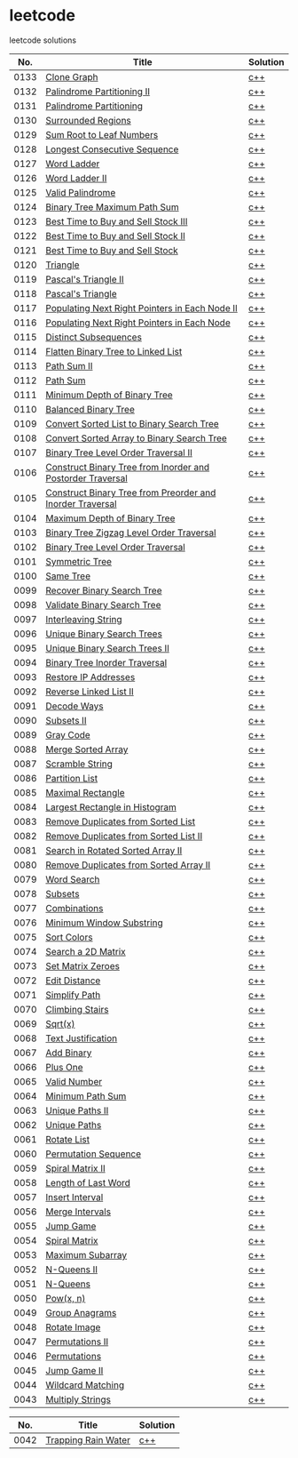 # leetcode

leetcode solutions

|No.|Title|Solution|
|---|-----|--------|
|0133|[Clone Graph](https://leetcode.com/problems/clone-graph/)|[c++](algorithms/leetcode_0133.cpp)|
|0132|[Palindrome Partitioning II](https://leetcode.com/problems/palindrome-partitioning-ii/)|[c++](algorithms/leetcode_0132.cpp)|
|0131|[Palindrome Partitioning](https://leetcode.com/problems/palindrome-partitioning/)|[c++](algorithms/leetcode_0131.cpp)|
|0130|[Surrounded Regions](https://leetcode.com/problems/surrounded-regions/)|[c++](algorithms/leetcode_0130.cpp)|
|0129|[Sum Root to Leaf Numbers](https://leetcode.com/problems/sum-root-to-leaf-numbers/)|[c++](algorithms/leetcode_0129.cpp)|
|0128|[Longest Consecutive Sequence](https://leetcode.com/problems/longest-consecutive-sequence/)|[c++](algorithms/leetcode_0128.cpp)|
|0127|[Word Ladder](https://leetcode.com/problems/word-ladder/)|[c++](algorithms/leetcode_0127.cpp)|
|0126|[Word Ladder II](https://leetcode.com/problems/word-ladder-ii/)|[c++](algorithms/leetcode_0126.cpp)|
|0125|[Valid Palindrome](https://leetcode.com/problems/valid-palindrome/)|[c++](algorithms/leetcode_0125.cpp)|
|0124|[Binary Tree Maximum Path Sum](https://leetcode.com/problems/binary-tree-maximum-path-sum/)|[c++](algorithms/leetcode_0124.cpp)|
|0123|[Best Time to Buy and Sell Stock III](https://leetcode.com/problems/best-time-to-buy-and-sell-stock-iii/)|[c++](algorithms/leetcode_0123.cpp)|
|0122|[Best Time to Buy and Sell Stock II](https://leetcode.com/problems/best-time-to-buy-and-sell-stock-ii/)|[c++](algorithms/leetcode_0122.cpp)|
|0121|[Best Time to Buy and Sell Stock](https://leetcode.com/problems/best-time-to-buy-and-sell-stock/)|[c++](algorithms/leetcode_0121.cpp)|
|0120|[Triangle](https://leetcode.com/problems/triangle/)|[c++](algorithms/leetcode_0120.cpp)|
|0119|[Pascal's Triangle II](https://leetcode.com/problems/pascals-triangle-ii/)|[c++](algorithms/leetcode_0119.cpp)|
|0118|[Pascal's Triangle](https://leetcode.com/problems/pascals-triangle/)|[c++](algorithms/leetcode_0118.cpp)|
|0117|[Populating Next Right Pointers in Each Node II](https://leetcode.com/problems/populating-next-right-pointers-in-each-node-ii/)|[c++](algorithms/leetcode_0117.cpp)|
|0116|[Populating Next Right Pointers in Each Node](https://leetcode.com/problems/populating-next-right-pointers-in-each-node/)|[c++](algorithms/leetcode_0116.cpp)|
|0115|[Distinct Subsequences](https://leetcode.com/problems/distinct-subsequences/)|[c++](algorithms/leetcode_0115.cpp)|
|0114|[Flatten Binary Tree to Linked List](https://leetcode.com/problems/flatten-binary-tree-to-linked-list/)|[c++](algorithms/leetcode_0114.cpp)|
|0113|[Path Sum II](https://leetcode.com/problems/path-sum-ii/)|[c++](algorithms/leetcode_0113.cpp)|
|0112|[Path Sum](https://leetcode.com/problems/path-sum/)|[c++](algorithms/leetcode_0112.cpp)|
|0111|[Minimum Depth of Binary Tree](https://leetcode.com/problems/minimum-depth-of-binary-tree/)|[c++](algorithms/leetcode_0111.cpp)|
|0110|[Balanced Binary Tree](https://leetcode.com/problems/balanced-binary-tree/)|[c++](algorithms/leetcode_0110.cpp)|
|0109|[Convert Sorted List to Binary Search Tree](https://leetcode.com/problems/convert-sorted-list-to-binary-search-tree/)|[c++](algorithms/leetcode_0109.cpp)|
|0108|[Convert Sorted Array to Binary Search Tree](https://leetcode.com/problems/convert-sorted-array-to-binary-search-tree/)|[c++](algorithms/leetcode_0108.cpp)|
|0107|[Binary Tree Level Order Traversal II](https://leetcode.com/problems/binary-tree-level-order-traversal-ii/)|[c++](algorithms/leetcode_0107.cpp)|
|0106|[Construct Binary Tree from Inorder and Postorder Traversal](https://leetcode.com/problems/construct-binary-tree-from-inorder-and-postorder-traversal/)|[c++](algorithms/leetcode_0106.cpp)|
|0105|[Construct Binary Tree from Preorder and Inorder Traversal](https://leetcode.com/problems/construct-binary-tree-from-preorder-and-inorder-traversal/)|[c++](algorithms/leetcode_0105.cpp)|
|0104|[Maximum Depth of Binary Tree](https://leetcode.com/problems/maximum-depth-of-binary-tree/)|[c++](algorithms/leetcode_0104.cpp)|
|0103|[Binary Tree Zigzag Level Order Traversal](https://leetcode.com/problems/binary-tree-zigzag-level-order-traversal/)|[c++](algorithms/leetcode_0103.cpp)|
|0102|[Binary Tree Level Order Traversal](https://leetcode.com/problems/binary-tree-level-order-traversal/)|[c++](algorithms/leetcode_0102.cpp)|
|0101|[Symmetric Tree](https://leetcode.com/problems/symmetric-tree/)|[c++](algorithms/leetcode_0101.cpp)|
|0100|[Same Tree](https://leetcode.com/problems/same-tree/)|[c++](algorithms/leetcode_0100.cpp)|
|0099|[Recover Binary Search Tree](https://leetcode.com/problems/recover-binary-search-tree/)|[c++](algorithms/leetcode_0099.cpp)|
|0098|[Validate Binary Search Tree](https://leetcode.com/problems/validate-binary-search-tree/)|[c++](algorithms/leetcode_0098.cpp)|
|0097|[Interleaving String](https://leetcode.com/problems/interleaving-string/)|[c++](algorithms/leetcode_0097.cpp)|
|0096|[Unique Binary Search Trees](https://leetcode.com/problems/unique-binary-search-trees/)|[c++](algorithms/leetcode_0096.cpp)|
|0095|[Unique Binary Search Trees II](https://leetcode.com/problems/unique-binary-search-trees-ii/)|[c++](algorithms/leetcode_0095.cpp)|
|0094|[Binary Tree Inorder Traversal](https://leetcode.com/problems/binary-tree-inorder-traversal/)|[c++](algorithms/leetcode_0094.cpp)|
|0093|[Restore IP Addresses](https://leetcode.com/problems/restore-ip-addresses/)|[c++](algorithms/leetcode_0093.cpp)|
|0092|[Reverse Linked List II](https://leetcode.com/problems/reverse-linked-list-ii/)|[c++](algorithms/leetcode_0092.cpp)|
|0091|[Decode Ways](https://leetcode.com/problems/decode-ways/)|[c++](algorithms/leetcode_0091.cpp)|
|0090|[Subsets II](https://leetcode.com/problems/subsets-ii/)|[c++](algorithms/leetcode_0090.cpp)|
|0089|[Gray Code](https://leetcode.com/problems/gray-code/)|[c++](algorithms/leetcode_0089.cpp)|
|0088|[Merge Sorted Array](https://leetcode.com/problems/merge-sorted-array/)|[c++](algorithms/leetcode_0088.cpp)|
|0087|[Scramble String](https://leetcode.com/problems/scramble-string/)|[c++](algorithms/leetcode_0087.cpp)|
|0086|[Partition List](https://leetcode.com/problems/partition-list/)|[c++](algorithms/leetcode_0086.cpp)|
|0085|[Maximal Rectangle](https://leetcode.com/problems/maximal-rectangle/)|[c++](algorithms/leetcode_0085.cpp)|
|0084|[Largest Rectangle in Histogram](https://leetcode.com/problems/largest-rectangle-in-histogram/)|[c++](algorithms/leetcode_0084.cpp)|
|0083|[Remove Duplicates from Sorted List](https://leetcode.com/problems/remove-duplicates-from-sorted-list/)|[c++](algorithms/leetcode_0083.cpp)|
|0082|[Remove Duplicates from Sorted List II](https://leetcode.com/problems/remove-duplicates-from-sorted-list-ii/)|[c++](algorithms/leetcode_0082.cpp)|
|0081|[Search in Rotated Sorted Array II](https://leetcode.com/problems/search-in-rotated-sorted-array-ii/)|[c++](algorithms/leetcode_0081.cpp)|
|0080|[Remove Duplicates from Sorted Array II](https://leetcode.com/problems/remove-duplicates-from-sorted-array-ii/)|[c++](algorithms/leetcode_0080.cpp)|
|0079|[Word Search](https://leetcode.com/problems/word-search/)|[c++](algorithms/leetcode_0079.cpp)|
|0078|[Subsets](https://leetcode.com/problems/subsets/)|[c++](algorithms/leetcode_0078.cpp)|
|0077|[Combinations](https://leetcode.com/problems/combinations/)|[c++](algorithms/leetcode_0077.cpp)|
|0076|[Minimum Window Substring](https://leetcode.com/problems/minimum-window-substring/)|[c++](algorithms/leetcode_0076.cpp)|
|0075|[Sort Colors](https://leetcode.com/problems/sort-colors/)|[c++](algorithms/leetcode_0075.cpp)|
|0074|[Search a 2D Matrix](https://leetcode.com/problems/search-a-2d-matrix/)|[c++](algorithms/leetcode_0074.cpp)|
|0073|[Set Matrix Zeroes](https://leetcode.com/problems/set-matrix-zeroes/)|[c++](algorithms/leetcode_0073.cpp)|
|0072|[Edit Distance](https://leetcode.com/problems/edit-distance/)|[c++](algorithms/leetcode_0072.cpp)|
|0071|[Simplify Path](https://leetcode.com/problems/simplify-path/)|[c++](algorithms/leetcode_0071.cpp)|
|0070|[Climbing Stairs](https://leetcode.com/problems/climbing-stairs/)|[c++](algorithms/leetcode_0070.cpp)|
|0069|[Sqrt(x)](https://leetcode.com/problems/sqrtx/)|[c++](algorithms/leetcode_0069.cpp)|
|0068|[Text Justification](https://leetcode.com/problems/text-justification/)|[c++](algorithms/leetcode_0068.cpp)|
|0067|[Add Binary](https://leetcode.com/problems/add-binary/)|[c++](algorithms/leetcode_0067.cpp)|
|0066|[Plus One](https://leetcode.com/problems/plus-one/)|[c++](algorithms/leetcode_0066.cpp)|
|0065|[Valid Number](https://leetcode.com/problems/valid-number/)|[c++](algorithms/leetcode_0065.cpp)|
|0064|[Minimum Path Sum](https://leetcode.com/problems/minimum-path-sum/)|[c++](algorithms/leetcode_0064.cpp)|
|0063|[Unique Paths II](https://leetcode.com/problems/unique-paths-ii/)|[c++](algorithms/leetcode_0063.cpp)|
|0062|[Unique Paths](https://leetcode.com/problems/unique-paths/)|[c++](algorithms/leetcode_0062.cpp)|
|0061|[Rotate List](https://leetcode.com/problems/rotate-list/)|[c++](algorithms/leetcode_0061.cpp)|
|0060|[Permutation Sequence](https://leetcode.com/problems/permutation-sequence/)|[c++](algorithms/leetcode_0060.cpp)|
|0059|[Spiral Matrix II](https://leetcode.com/problems/spiral-matrix-ii/)|[c++](algorithms/leetcode_0059.cpp)|
|0058|[Length of Last Word](https://leetcode.com/problems/length-of-last-word/)|[c++](algorithms/leetcode_0058.cpp)|
|0057|[Insert Interval](https://leetcode.com/problems/insert-interval/)|[c++](algorithms/leetcode_0057.cpp)|
|0056|[Merge Intervals](https://leetcode.com/problems/merge-intervals/)|[c++](algorithms/leetcode_0056.cpp)|
|0055|[Jump Game](https://leetcode.com/problems/jump-game/)|[c++](algorithms/leetcode_0055.cpp)|
|0054|[Spiral Matrix](https://leetcode.com/problems/spiral-matrix/)|[c++](algorithms/leetcode_0054.cpp)|
|0053|[Maximum Subarray](https://leetcode.com/problems/maximum-subarray/)|[c++](algorithms/leetcode_0053.cpp)|
|0052|[N-Queens II](https://leetcode.com/problems/n-queens-ii/)|[c++](algorithms/leetcode_0052.cpp)|
|0051|[N-Queens](https://leetcode.com/problems/n-queens/)|[c++](algorithms/leetcode_0051.cpp)|
|0050|[Pow(x, n)](https://leetcode.com/problems/powx-n/)|[c++](algorithms/leetcode_0050.cpp)|
|0049|[Group Anagrams](https://leetcode.com/problems/group-anagrams/)|[c++](algorithms/leetcode_0049.cpp)|
|0048|[Rotate Image](https://leetcode.com/problems/rotate-image/)|[c++](algorithms/leetcode_0048.cpp)|
|0047|[Permutations II](https://leetcode.com/problems/permutations-ii/)|[c++](algorithms/leetcode_0047.cpp)|
|0046|[Permutations](https://leetcode.com/problems/permutations/)|[c++](algorithms/leetcode_0046.cpp)|
|0045|[Jump Game II](https://leetcode.com/problems/jump-game-ii/)|[c++](algorithms/leetcode_0045.cpp)|
|0044|[Wildcard Matching](https://leetcode.com/problems/wildcard-matching/)|[c++](algorithms/leetcode_0044.cpp)|
|0043|[Multiply Strings](https://leetcode.com/problems/multiply-strings/)|[c++](algorithms/leetcode_0043.cpp)|


|No.|Title|Solution|
|---|-----|--------|
|0042|[Trapping Rain Water](https://leetcode.com/problems/trapping-rain-water/)|[c++](algorithms/leetcode_0042.cpp)|
